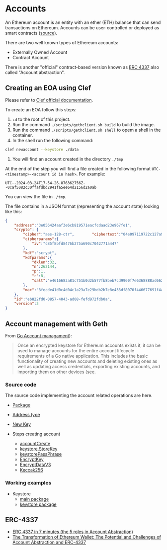 # Accounts

An Ethereum account is an entity with an ether (ETH) balance that can send transactions on Ethereum. Accounts can be user-controlled or deployed as smart contracts ([source](https://ethereum.org/en/developers/docs/accounts/)).

There are two well known types of Ethereum accounts:

* Externally Owned Account
* Contract Account

There is another "official" contract-based version known as [ERC 4337](https://eips.ethereum.org/EIPS/eip-4337) also called "Account abstraction".

## Creating an EOA using Clef

Please refer to [Clef official documentation](https://geth.ethereum.org/docs/tools/clef/introduction).

To create an EOA follow this steps:

1. `cd` to the root of this project.
1. Run the command `./scripts/gethclient.sh build` to build the image.
1. Run the command `./scripts/gethclient.sh shell` to opem a shell in the container.
1. In the shell run the following command:
```sh
clef newaccount --keystore ./data
```
1. You will find an account created in the directory `./tmp`

At the end of the step you will find a file created in the following format `UTC-<timestamp>-<account id in hash>`. For example: 
```
UTC--2024-03-24T17-54-26.876362756Z--0caf5082c30ffafdbd2941fa5ee64d2156d2a0ab
```

You can view the file in `./tmp`.

The file contains in a JSON format (representing the account state) looking like this:
```json
{
    "address":"3e056424aaf3e6cb819571eacfcdaad23e967fe1",
    "crypto": {
        "cipher":"aes-128-ctr",        "ciphertext":"04e097119722c127a931712878daedd8a41a2f9f311ecd8a7d5f43e808be07cc",
        "cipherparams":{
            "iv":"c85f8bfd8476b275a690c7042771a447"
        },
        "kdf":"scrypt",
        "kdfparams":{
            "dklen":32,
            "n":262144,
            "p":1,
            "r":8,
            "salt":"e4616683a81c751b0d2b577fb8beb7cd9960f7e6368888ad6624907a22b16278"
        },
        "mac":"3fecde41d0c4d04c1a23a7e29bdb2b7e8e433df8070f446677691f4a3570cdcd"
    },
    "id":"eb822fd0-0857-4043-ad08-fefd972fdb0a",
    "version":3
}
```

## Account management with Geth

From [Go Account managament](https://geth.ethereum.org/docs/developers/dapp-developer/native-accounts)):

> Once an encrypted keystore for Ethereum accounts exists it, it can be used to manage accounts for the entire account lifecycle requirements of a Go native application. This includes the basic functionality of creating new accounts and deleting existing ones as well as updating access credentials, exporting existing accounts, and importing them on other devices (see.

### Source code

The source code implementing the account related operations are here.

* [Package](https://github.com/ethereum/go-ethereum/tree/master/accounts)
* [Address type](https://github.com/ethereum/go-ethereum/blob/fb3a6528cfa49f623570575c4fe9e8a716cfcdf7/common/types.go#L198)
* [New Key](https://github.com/ethereum/go-ethereum/blob/fb3a6528cfa49f623570575c4fe9e8a716cfcdf7/accounts/keystore/key.go#L167)

* Steps creating account
    * [accountCreate](https://github.com/ethereum/go-ethereum/blob/fb3a6528cfa49f623570575c4fe9e8a716cfcdf7/cmd/geth/accountcmd.go#L262)
    * [keystore.StoreKey](https://github.com/ethereum/go-ethereum/blob/fb3a6528cfa49f623570575c4fe9e8a716cfcdf7/accounts/keystore/passphrase.go#L101)
    * [keystorePassPhrase](https://github.com/ethereum/go-ethereum/blob/fb3a6528cfa49f623570575c4fe9e8a716cfcdf7/accounts/keystore/passphrase.go#L106)
    * [EncryptKey](https://github.com/ethereum/go-ethereum/blob/fb3a6528cfa49f623570575c4fe9e8a716cfcdf7/accounts/keystore/passphrase.go#L186)
    * [EncryptDataV3](https://github.com/ethereum/go-ethereum/blob/fb3a6528cfa49f623570575c4fe9e8a716cfcdf7/accounts/keystore/passphrase.go#L141)
    * [Keccak256](https://github.com/ethereum/go-ethereum/blob/fb3a6528cfa49f623570575c4fe9e8a716cfcdf7/crypto/crypto.go#L77)

### Working examples

* Keystore
    * [main package](../examples/keystore/main.go)
    * [keystore package](../internal/kstore/kstore.go)

## ERC-4337

* [ERC 4337 in 7 minutes (the 5 roles in Account Abstraction)](https://www.youtube.com/watch?v=FjK5rYznJjU)
* [The Transformation of Ethereum Wallet: The Potential and Challenges of Account Abstraction and ERC-4337](https://medium.com/@sevenxventures/the-transformation-of-ethereum-wallet-the-potential-and-challenges-of-account-abstraction-and-c0dbdb384c7e)